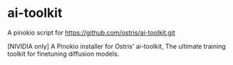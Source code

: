 # ai-toolkit

A pinokio script for https://github.com/ostris/ai-toolkit.git

[NIVIDIA only] A Pinokio installer for Ostris' ai-toolkit, The ultimate training toolkit for finetuning diffusion models.
